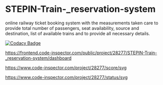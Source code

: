 # STEPIN-Train-_reservation-system
online railway ticket booking system with the measurements taken care to provide total number of passengers, seat availability, source and destination, list of available trains and to provide all necessary details.   

[![Codacy Badge](https://app.codacy.com/project/badge/Grade/4639ea153e6c4e4ba1e000ec36c29e51)](https://www.codacy.com/gh/jaswanth2000/STEPIN-Train-_reservation-system/dashboard?utm_source=github.com&amp;utm_medium=referral&amp;utm_content=jaswanth2000/STEPIN-Train-_reservation-system&amp;utm_campaign=Badge_Grade)

https://frontend.code-inspector.com/public/project/28277/STEPIN-Train-_reservation-system/dashboard 

https://www.code-inspector.com/project/28277/score/svg

https://www.code-inspector.com/project/28277/status/svg
